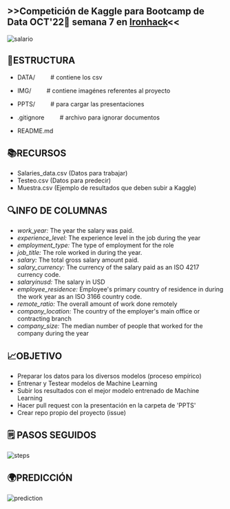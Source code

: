 ##      >>Competición de Kaggle para Bootcamp de Data OCT'22:snake: semana 7 en [Ironhack](https://www.ironhack.com/)<<

![salario](https://user-images.githubusercontent.com/112175733/205720744-a244d4d4-c66f-460f-a964-0dd6a50b76f3.png)


## 📁ESTRUCTURA

-  DATA/     &emsp;&emsp;                    # contiene los csv  

-  IMG/     &emsp;&emsp;                     # contiene imagénes referentes al proyecto 
 
-  PPTS/      &emsp;&emsp;                   # para cargar las presentaciones

-  .gitignore    &emsp;&emsp;                # archivo para ignorar documentos    

-  README.md  



## 📚RECURSOS

- Salaries_data.csv (Datos para trabajar)
- Testeo.csv (Datos para predecir)
- Muestra.csv (Ejemplo de resultados que deben subir a Kaggle)


## 🔍INFO DE COLUMNAS 
- *work_year:* The year the salary was paid.
- *experience_level:* The experience level in the job during the year
- *employment_type:* The type of employment for the role
- *job_title:* The role worked in during the year.
- *salary:* The total gross salary amount paid.
- *salary_currency:* The currency of the salary paid as an ISO 4217 currency code.
- *salaryinusd:* The salary in USD
- *employee_residence:* Employee's primary country of residence in during the work year as an ISO 3166 country code.
- *remote_ratio:* The overall amount of work done remotely
- *company_location:* The country of the employer's main office or contracting branch
- *company_size:* The median number of people that worked for the company during the year


## 📈OBJETIVO

- Preparar los datos para los diversos modelos (proceso empírico) 
- Entrenar y Testear modelos de Machine Learning
- Subir los resultados con el mejor modelo entrenado de Machine Learning
- Hacer pull request con la presentación en la carpeta de 'PPTS' 
- Crear repo propio del proyecto (issue)

## 🗒 PASOS SEGUIDOS

![steps](https://user-images.githubusercontent.com/112175733/205721853-0d5c5c8f-dc7a-44bb-9238-2233787005b7.png)


## 🌍PREDICCIÓN 

![prediction](https://user-images.githubusercontent.com/112175733/205721422-ef3fba88-1ca4-4296-ae63-889bd2ef7a76.png)

